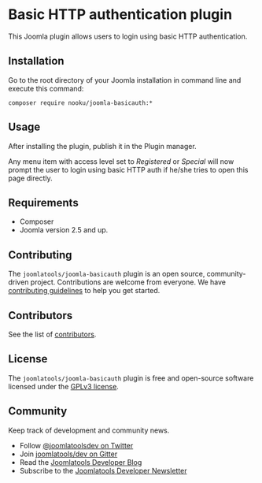 # Basic HTTP authentication plugin

This Joomla plugin allows users to login using basic HTTP authentication.

## Installation

Go to the root directory of your Joomla installation in command line and execute this command:

```
composer require nooku/joomla-basicauth:*
```

## Usage

After installing the plugin, publish it in the Plugin manager. 

Any menu item with access level set to _Registered_ or _Special_ will now prompt the user to login using basic HTTP auth if he/she tries to open this page directly. 

## Requirements

* Composer
* Joomla version 2.5 and up.

## Contributing

The `joomlatools/joomla-basicauth` plugin is an open source, community-driven project. Contributions are welcome from everyone. We have [contributing guidelines](CONTRIBUTING.md) to help you get started.

## Contributors

See the list of [contributors](https://github.com/joomlatools/joomla-basicauth/contributors).

## License 

The `joomlatools/joomla-basicauth` plugin is free and open-source software licensed under the [GPLv3 license](LICENSE.txt).

## Community

Keep track of development and community news.

* Follow [@joomlatoolsdev on Twitter](https://twitter.com/joomlatoolsdev)
* Join [joomlatools/dev on Gitter](http://gitter.im/joomlatools/dev)
* Read the [Joomlatools Developer Blog](http://www.joomlatools.com/developer/blog/)
* Subscribe to the [Joomlatools Developer Newsletter](http://www.joomlatools.com/developer/newsletter/)

